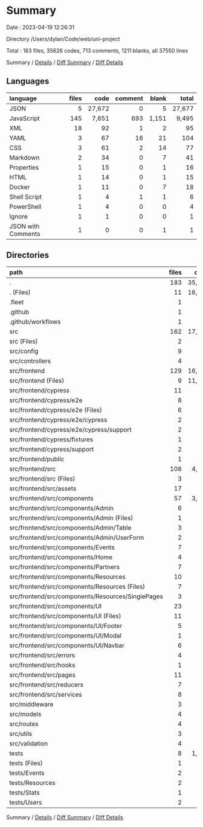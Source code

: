 # Summary

Date : 2023-04-19 12:26:31

Directory /Users/dylan/Code/web/uni-project

Total : 183 files,  35626 codes, 713 comments, 1211 blanks, all 37550 lines

Summary / [Details](details.md) / [Diff Summary](diff.md) / [Diff Details](diff-details.md)

## Languages
| language | files | code | comment | blank | total |
| :--- | ---: | ---: | ---: | ---: | ---: |
| JSON | 5 | 27,672 | 0 | 5 | 27,677 |
| JavaScript | 145 | 7,651 | 693 | 1,151 | 9,495 |
| XML | 18 | 92 | 1 | 2 | 95 |
| YAML | 3 | 67 | 16 | 21 | 104 |
| CSS | 3 | 61 | 2 | 14 | 77 |
| Markdown | 2 | 34 | 0 | 7 | 41 |
| Properties | 1 | 15 | 0 | 1 | 16 |
| HTML | 1 | 14 | 0 | 1 | 15 |
| Docker | 1 | 11 | 0 | 7 | 18 |
| Shell Script | 1 | 4 | 1 | 1 | 6 |
| PowerShell | 1 | 4 | 0 | 0 | 4 |
| Ignore | 1 | 1 | 0 | 0 | 1 |
| JSON with Comments | 1 | 0 | 0 | 1 | 1 |

## Directories
| path | files | code | comment | blank | total |
| :--- | ---: | ---: | ---: | ---: | ---: |
| . | 183 | 35,626 | 713 | 1,211 | 37,550 |
| . (Files) | 11 | 16,719 | 15 | 32 | 16,766 |
| .fleet | 1 | 0 | 0 | 1 | 1 |
| .github | 1 | 28 | 2 | 8 | 38 |
| .github/workflows | 1 | 28 | 2 | 8 | 38 |
| src | 162 | 17,454 | 692 | 857 | 19,003 |
| src (Files) | 2 | 47 | 17 | 21 | 85 |
| src/config | 9 | 171 | 30 | 41 | 242 |
| src/controllers | 4 | 457 | 67 | 94 | 618 |
| src/frontend | 129 | 16,126 | 503 | 563 | 17,192 |
| src/frontend (Files) | 9 | 11,177 | 3 | 14 | 11,194 |
| src/frontend/cypress | 11 | 88 | 87 | 10 | 185 |
| src/frontend/cypress/e2e | 8 | 79 | 43 | 7 | 129 |
| src/frontend/cypress/e2e (Files) | 6 | 78 | 1 | 5 | 84 |
| src/frontend/cypress/e2e/cypress | 2 | 1 | 42 | 2 | 45 |
| src/frontend/cypress/e2e/cypress/support | 2 | 1 | 42 | 2 | 45 |
| src/frontend/cypress/fixtures | 1 | 5 | 0 | 1 | 6 |
| src/frontend/cypress/support | 2 | 4 | 44 | 2 | 50 |
| src/frontend/public | 1 | 1 | 0 | 0 | 1 |
| src/frontend/src | 108 | 4,860 | 413 | 539 | 5,812 |
| src/frontend/src (Files) | 3 | 85 | 5 | 11 | 101 |
| src/frontend/src/assets | 17 | 91 | 1 | 2 | 94 |
| src/frontend/src/components | 57 | 3,287 | 240 | 326 | 3,853 |
| src/frontend/src/components/Admin | 6 | 311 | 32 | 41 | 384 |
| src/frontend/src/components/Admin (Files) | 1 | 18 | 1 | 3 | 22 |
| src/frontend/src/components/Admin/Table | 3 | 138 | 25 | 13 | 176 |
| src/frontend/src/components/Admin/UserForm | 2 | 155 | 6 | 25 | 186 |
| src/frontend/src/components/Events | 7 | 716 | 50 | 64 | 830 |
| src/frontend/src/components/Home | 4 | 183 | 6 | 11 | 200 |
| src/frontend/src/components/Partners | 7 | 513 | 19 | 25 | 557 |
| src/frontend/src/components/Resources | 10 | 760 | 51 | 79 | 890 |
| src/frontend/src/components/Resources (Files) | 7 | 368 | 40 | 53 | 461 |
| src/frontend/src/components/Resources/SinglePages | 3 | 392 | 11 | 26 | 429 |
| src/frontend/src/components/UI | 23 | 804 | 82 | 106 | 992 |
| src/frontend/src/components/UI (Files) | 11 | 339 | 54 | 48 | 441 |
| src/frontend/src/components/UI/Footer | 5 | 157 | 4 | 15 | 176 |
| src/frontend/src/components/UI/Modal | 1 | 61 | 11 | 9 | 81 |
| src/frontend/src/components/UI/Navbar | 6 | 247 | 13 | 34 | 294 |
| src/frontend/src/errors | 4 | 20 | 4 | 4 | 28 |
| src/frontend/src/hooks | 1 | 63 | 12 | 12 | 87 |
| src/frontend/src/pages | 11 | 641 | 61 | 81 | 783 |
| src/frontend/src/reducers | 7 | 461 | 59 | 57 | 577 |
| src/frontend/src/services | 8 | 212 | 31 | 46 | 289 |
| src/middleware | 3 | 34 | 11 | 10 | 55 |
| src/models | 4 | 144 | 14 | 16 | 174 |
| src/routes | 4 | 112 | 7 | 21 | 140 |
| src/utils | 3 | 104 | 22 | 27 | 153 |
| src/validation | 4 | 259 | 21 | 64 | 344 |
| tests | 8 | 1,425 | 4 | 313 | 1,742 |
| tests (Files) | 1 | 51 | 1 | 7 | 59 |
| tests/Events | 2 | 451 | 0 | 91 | 542 |
| tests/Resources | 2 | 493 | 0 | 108 | 601 |
| tests/Stats | 1 | 78 | 0 | 25 | 103 |
| tests/Users | 2 | 352 | 3 | 82 | 437 |

Summary / [Details](details.md) / [Diff Summary](diff.md) / [Diff Details](diff-details.md)